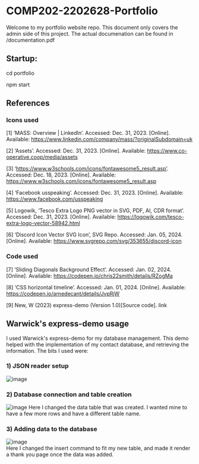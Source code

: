 # COMP202-2202628-Portfolio

Welcome to my portfolio website repo. This document only covers the admin side of this project. The actual documenation can be found in /documentation.pdf

## Startup:

cd portfolio

npm start

## References

### Icons used 

[1] ‘MASS: Overview | LinkedIn’. Accessed: Dec. 31, 2023. [Online]. Available: https://www.linkedin.com/company/mass/?originalSubdomain=uk

[2] ‘Assets’. Accessed: Dec. 31, 2023. [Online]. Available: https://www.co-operative.coop/media/assets

[3] ‘https://www.w3schools.com/icons/fontawesome5_result.asp’. Accessed: Dec. 18, 2023. [Online]. Available: https://www.w3schools.com/icons/fontawesome5_result.asp

[4] ‘Facebook usspeaking’. Accessed: Dec. 31, 2023. [Online]. Available: https://www.facebook.com/usspeaking

[5] Logowik, ‘Tesco Extra Logo PNG vector in SVG, PDF, AI, CDR format’. Accessed: Dec. 31, 2023. [Online]. Available: https://logowik.com/tesco-extra-logo-vector-58942.html

[6] ‘Discord Icon Vector SVG Icon’, SVG Repo. Accessed: Jan. 05, 2024. [Online]. Available: https://www.svgrepo.com/svg/353655/discord-icon

### Code used

[7] ‘Sliding Diagonals Background Effect’. Accessed: Jan. 02, 2024. [Online]. Available: https://codepen.io/chris22smith/details/RZogMa

[8] ‘CSS horizontal timeline’. Accessed: Jan. 01, 2024. [Online]. Available: https://codepen.io/arnedecant/details/JvpRjW

[9] New, W (2023) express-demo (Version 1.0)[Source code]. link

## Warwick's express-demo usage

I used Warwick's express-demo for my database management. This demo helped with the implementation of my contact database, and retrieving the information. The bits I used were:

### 1) JSON reader setup
![image](https://media.github.falmouth.ac.uk/user/1437/files/49a4a8af-e7dc-4e54-acf7-b2e951f1e10a)

### 2) Database connection and table creation
![image](https://media.github.falmouth.ac.uk/user/1437/files/3eee0680-e57e-47fb-a993-01465a7c0fa0)
Here I changed the data table that was created. I wanted mine to have a few more rows and have a different table name.

### 3) Adding data to the database
![image](https://media.github.falmouth.ac.uk/user/1437/files/6c5f2deb-d8a2-4571-b59a-dbc8118802d7) <br>
Here I changed the insert command to fit my new table, and made it render a thank you page once the data was added.
